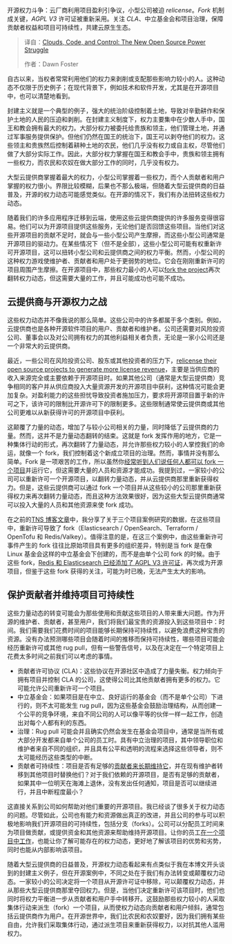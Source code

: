 <!--
title: 云、代码与控制：新的开源权力斗争
cover: https://cdn.thenewstack.io/media/2025/05/f5b7e689-lance-reis-vvqkfatfnyk-unsplash-scaled.jpg
summary: 开源权力斗争：云厂商利用项目盈利引争议，小型公司被迫 relicense。Fork 机制成关键，AGPL V3 许可证被重新采用。关注 CLA、中立基金会和项目治理，保障贡献者权益和项目可持续性，共建云原生生态。
-->

开源权力斗争：云厂商利用项目盈利引争议，小型公司被迫 *relicense*。*Fork* 机制成关键，*AGPL V3* 许可证被重新采用。关注 *CLA*、中立基金会和项目治理，保障贡献者权益和项目可持续性，共建云原生生态。

> 译自：[Clouds, Code, and Control: The New Open Source Power Struggle](https://thenewstack.io/clouds-code-and-control-the-new-open-source-power-struggle/)
> 
> 作者：Dawn Foster

自古以来，当权者常常利用他们的权力来剥削或支配那些影响力较小的人。这种动态不仅限于历史例子；在现代背景下，例如技术和软件开发，尤其是在开源项目中，也可以清楚地看到。

封建主义就是一个典型的例子，强大的统治阶级控制着土地，导致对辛勤耕作和保护土地的人民的压迫和剥削。在封建主义制度下，权力主要集中在少数人手中，国王和教会拥有最大的权力。大部分权力被委托给贵族和领主，他们管理土地，并通过军事服务提供保护。但他们仍然在国王的统治下，国王可以剥夺他们的权力。这些领主和贵族然后控制着耕种土地的农民，他们几乎没有权力或自主权，尽管他们做了大部分实际工作。因此，大部分权力掌握在国王和教会手中，贵族和领主拥有一些权力，而农民和农奴在做大部分工作的同时，几乎没有权力。

大型云提供商掌握着最大的权力，小型公司掌握着一些权力，而个人贡献者和用户掌握的权力很小。界限比较模糊，后果也不那么极端，但随着大型云提供商的日益普及，开源的权力动态可能感觉类似。在开源的情况下，我们有办法扭转这些权力动态。

随着我们的许多应用程序迁移到云端，使用这些云提供商提供的许多服务变得很容易。他们可以为开源项目提供这些服务，无论他们是否回馈这些项目。当他们对这些开源项目的贡献不足时，就会与一些小型公司产生摩擦，而这些小型公司通常是开源项目的驱动力。在某些情况下（但不是全部），这些小型公司可能有权重新许可开源项目，这可以扭转小型公司和云提供商之间的权力平衡。然而，小型公司的这种权力游戏使维护者、贡献者和用户处于更弱势的地位。它会在刚刚重新许可的项目周围产生摩擦。在开源项目中，那些权力最小的人可以[fork the project](https://thenewstack.io/why-open-source-forking-is-a-hot-button-issue/)再次翻转权力动态，但这需要大量的工作，并且可能成功也可能不成功。

## 云提供商与开源权力之战

这些权力动态并不像我说的那么简单。这些公司中的许多都属于多个类别。例如，云提供商也是各种开源软件项目的用户、贡献者和维护者。公司还需要对风险投资公司、董事会以及对公司拥有权力的其他利益相关者负责，无论是一家小公司还是一个非常大的云提供商。

最近，一些公司在风险投资公司、股东或其他投资者的压力下，[relicense their open source projects to generate more license revenue](https://redmonk.com/rstephens/2024/08/26/software-licensing-changes-and-their-%20impact-on-financial-outcomes/)，主要是当供应商的收入来源完全或主要依赖于开源项目时。如果其他公司（通常是大型云提供商）竞争相同的客户并从供应商投入大量资源开发的开源项目中获利，这种情况可能会更加复杂。对盈利能力的这些担忧导致投资者施加压力，要求将开源项目置于新的许可之下，该许可的限制比开源许可下的限制更多。这些限制通常使云提供商或其他公司更难以从新获得许可的开源项目中获利。

这颠覆了力量的动态，增加了与较小公司相关的力量，同时降低了云提供商的力量。然而，这并不是力量动态翻转的结束。这就是 fork 发挥作用的地方，它是一种集体行动的形式，再次翻转了力量动态，并允许那些权力较小的人掌控我们的命运，就像一个 fork，我们控制着这个新成立项目的治理。然而，事情并没有那么简单。Fork 是一项艰苦的工作，所以虽然你[经常听到人们说任何人都可以 fork 一个项目](https://thenewstack.io/from-poc-to-production-why-genai-projects-often-stall/)并运行它，但这需要大量的人员和资源才能成功。我提到过，一家较小的公司可以重新许可一个开源项目，以翻转力量动态，并从云提供商那里重新获得权力。但是，这些云提供商可以通过 fork 一个项目并从这些较小的公司那里重新获得权力来再次翻转力量动态，而且这种方法效果很好，因为这些大型云提供商通常可以投入大量的人员和其他资源来使 fork 成功。

在之前的[TNS 博客文章](https://thenewstack.io/what-happens-to-relicensed-open-source-projects-and-their-forks/)中，我分享了关于三个项目案例研究的数据，在这些项目中，重新许可导致了 fork（Elasticsearch / OpenSearch、Terraform / OpenTofu 和 Redis/Valkey）。值得注意的是，在这三个案例中，由这些重新许可事件产生的 fork 往往比原始项目具有更多的组织差异，特别是当 fork 是在像 Linux 基金会这样的中立基金会下创建的，而不是由单个公司 fork 的时候。由于这些 fork，[Redis 和 Elasticsearch 已经添加了 AGPL V3 许可证](https://thenewstack.io/redis-is-open-source-again/)，再次成为开源项目，但鉴于这些 fork 获得的关注，可能为时已晚，无法产生太大的影响。

## 保护贡献者并维持项目可持续性

这些力量动态的转变可能会为那些使用和贡献这些项目的人带来重大问题。作为开源的维护者、贡献者，甚至用户，我们将我们最宝贵的资源投入到这些项目中：时间。我们需要我们花费时间的项目能够长期保持可持续性，以避免浪费这种宝贵的资源。没有办法预测哪些项目会随着时间的推移而保持可持续性，哪些项目可能会经历重新许可或其他 rug pull，但有一些警告信号，以及在决定在一个特定项目上花费太多时间之前我们可以考虑的事情。

*   贡献者许可协议 (CLA)：这些协议在开源社区中造成了力量失衡。权力倾向于拥有项目并控制 CLA 的公司，这使得公司比其他贡献者拥有更多的权力。它可能允许公司重新许可一个项目。
*   中立基金会：如果项目是在中立、良好运行的基金会（而不是单个公司）下进行的，则不太可能发生 rug pull，因为这些基金会鼓励治理结构，从而创建一个公平的竞争环境，来自不同公司的人可以像平等的伙伴一样一起工作，创造出对每个人都有利的东西。
*   治理：Rug pull 可能会并且确实仍然会发生在基金会项目中，通常是当所有或大部分开发都来自单个公司的员工时。具有中立治理的项目，其中领导职位和维护者来自不同的组织，并且具有公平和透明的流程来选择这些领导者，则不太可能经历这些类型的中断。
*   贡献者可持续性：项目是否有足够的[贡献者来长期维持它](https://thenewstack.io/its-time-to-start-preparing-apis-for-the-ai-agent-era/)，并在现有维护者转移到其他项目时替换他们？对于我们依赖的开源项目，是否有足够的贡献者，如果其中一位明天在海滩上退休，没有发出任何通知，项目是否可以继续进行，并且中断程度最小？

这直接关系到公司如何帮助对他们重要的开源项目。我已经谈了很多关于权力动态的问题。尽管如此，公司也有能力和资源做出真正的改进，并且公司的参与可以积极地影响我们开源项目的可持续性，包括分支（forks）。公司可以分配员工时间来为项目做贡献，或提供资金和其他资源来帮助维持开源项目。让你的员工[在一个项目中工作](https://thenewstack.io/internal-projects-working-inside-the-panopticon/)，也能让你了解可能存在的权力动态，更好地了解该项目的优势和劣势，同时也能从内部影响该项目。

随着大型云提供商的日益普及，开源权力动态看起来有点类似于我在本博文开头谈到的封建主义例子，但在开源案例中，不同之处在于我们有办法转变或颠覆权力动态。一家较小的公司决定将一个项目从开源许可证中移除，可以颠覆权力动态，并从那些大型云提供商那里夺回权力。但是，当他们决定重新许可该项目时，他们也同时将权力平衡进一步从贡献者和用户手中转移开。这鼓励那些权力较小的人采取集体行动来派生（fork）一个项目，从而使权力动态向贡献者和用户倾斜，通常包括云提供商作为用户。在开源世界中，我们比农民和农奴要好，因为我们拥有某些自由，允许我们采取集体行动，通过派生项目来重新获得权力，以对抗其他人滥用权力。